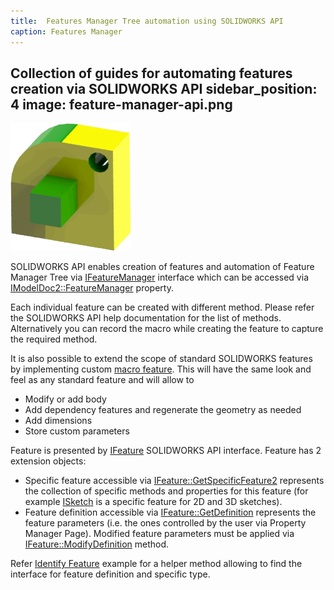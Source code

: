 ```yaml
---
title:  Features Manager Tree automation using SOLIDWORKS API
caption: Features Manager
---
```

 Collection of guides for automating features creation via SOLIDWORKS API
sidebar_position: 4
image: feature-manager-api.png
---
![Automating features creation via API](feature-manager-api.png)

SOLIDWORKS API enables creation of features and automation of Feature Manager Tree via [IFeatureManager](https://help.solidworks.com/2013/english/api/sldworksapi/SolidWorks.Interop.sldworks~SolidWorks.Interop.sldworks.IFeatureManager.html) interface which can be accessed via [IModelDoc2::FeatureManager](https://help.solidworks.com/2013/english/api/sldworksapi/solidworks.interop.sldworks~solidworks.interop.sldworks.imodeldoc2~featuremanager.html) property.

Each individual feature can be created with different method. Please refer the SOLIDWORKS API help documentation for the list of methods. Alternatively you can record the macro while creating the feature to capture the required method.

It is also possible to extend the scope of standard SOLIDWORKS features by implementing custom [macro feature](https://help.solidworks.com/2013/english/api/sldworksapiprogguide/macro_features/overview_of_macro_features.htm). This will have the same look and feel as any standard feature and will allow to

* Modify or add body
* Add dependency features and regenerate the geometry as needed
* Add dimensions
* Store custom parameters

Feature is presented by [IFeature](https://help.solidworks.com/2012/english/api/sldworksapi/solidworks.interop.sldworks~solidworks.interop.sldworks.ifeature.html) SOLIDWORKS API interface. Feature has 2 extension objects:

* Specific feature accessible via [IFeature::GetSpecificFeature2](https://help.solidworks.com/2012/english/api/sldworksapi/SolidWorks.Interop.sldworks~SolidWorks.Interop.sldworks.IFeature~GetSpecificFeature2.html) represents the collection of specific methods and properties for this feature (for example [ISketch](https://help.solidworks.com/2012/english/api/sldworksapi/solidworks.interop.sldworks~solidworks.interop.sldworks.isketch_members.html) is a specific feature for 2D and 3D sketches).
* Feature definition accessible via [IFeature::GetDefinition](https://help.solidworks.com/2012/english/api/sldworksapi/solidworks.interop.sldworks~solidworks.interop.sldworks.ifeature~getdefinition.html) represents the feature parameters (i.e. the ones controlled by the user via Property Manager Page). Modified feature parameters must be applied via [IFeature::ModifyDefinition](https://help.solidworks.com/2012/english/api/sldworksapi/solidworks.interop.sldworks~solidworks.interop.sldworks.ifeature~modifydefinition.html) method.

Refer [Identify Feature](identify-feature) example for a helper method allowing to find the interface for feature definition and specific type.